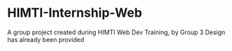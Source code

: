 # HIMTI-Internship-Web
A group project created during HIMTI Web Dev Training, by Group 3
Design has already been provided
